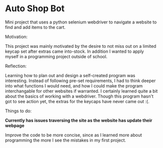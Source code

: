 # Auto Shop Bot
Mini project that uses a python selenium webdriver to navigate a website to find and add items to the cart.

Motivation:

This project was mainly motivated by the desire to not miss out on a limited keycap set after extras came into-stock. In addition I wanted to apply myself in a programming project outside of school.

Reflection:

Learning how to plan out and design a self-created program was interesting. Instead of following pre-set requirements, I had to think deeper into what functions I would need, and how I could make the program interchangable for other websites if warranted. I certainly learned quite a bit about the basics of working with a webdriver. Though this program hasn't got to see action yet, the extras for the keycaps have never came out :(.


Things to do:

**Currently has issues traversing the site as the website has update their webpage**

Improve the code to be more concise, since as I learned more about programming the more I see the mistakes in my first project. 

